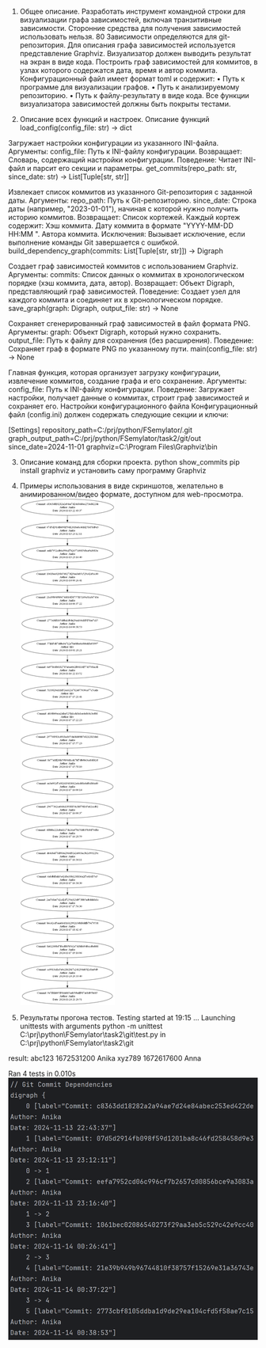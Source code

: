 1. Общее описание.
Разработать инструмент командной строки для визуализации графа
зависимостей, включая транзитивные зависимости. Сторонние средства для
получения зависимостей использовать нельзя.
80
Зависимости определяются для git-репозитория. Для описания графа
зависимостей используется представление Graphviz. Визуализатор должен
выводить результат на экран в виде кода.
Построить граф зависимостей для коммитов, в узлах которого содержатся
дата, время и автор коммита.
Конфигурационный файл имеет формат toml и содержит:
• Путь к программе для визуализации графов.
• Путь к анализируемому репозиторию.
• Путь к файлу-результату в виде кода.
Все функции визуализатора зависимостей должны быть покрыты тестами.

2. Описание всех функций и настроек.
Описание функций
load_config(config_file: str) -> dict

Загружает настройки конфигурации из указанного INI-файла.
Аргументы:
config_file: Путь к INI-файлу конфигурации.
Возвращает:
Словарь, содержащий настройки конфигурации.
Поведение:
Читает INI-файл и парсит его секции и параметры.
get_commits(repo_path: str, since_date: str) -> List[Tuple[str, str]]

Извлекает список коммитов из указанного Git-репозитория с заданной даты.
Аргументы:
repo_path: Путь к Git-репозиторию.
since_date: Строка даты (например, "2023-01-01"), начиная с которой нужно получить историю коммитов.
Возвращает:
Список кортежей. Каждый кортеж содержит:
Хэш коммита.
Дату коммита в формате "YYYY-MM-DD HH:MM
".
Автора коммита.
Исключения:
Вызывает исключение, если выполнение команды Git завершается с ошибкой.
build_dependency_graph(commits: List[Tuple[str, str]]) -> Digraph

Создает граф зависимостей коммитов с использованием Graphviz.
Аргументы:
commits: Список данных о коммитах в хронологическом порядке (хэш коммита, дата, автор).
Возвращает:
Объект Digraph, представляющий граф зависимостей.
Поведение:
Создает узел для каждого коммита и соединяет их в хронологическом порядке.
save_graph(graph: Digraph, output_file: str) -> None

Сохраняет сгенерированный граф зависимостей в файл формата PNG.
Аргументы:
graph: Объект Digraph, который нужно сохранить.
output_file: Путь к файлу для сохранения (без расширения).
Поведение:
Сохраняет граф в формате PNG по указанному пути.
main(config_file: str) -> None

Главная функция, которая организует загрузку конфигурации, извлечение коммитов, создание графа и его сохранение.
Аргументы:
config_file: Путь к INI-файлу конфигурации.
Поведение:
Загружает настройки, получает данные о коммитах, строит граф зависимостей и сохраняет его.
Настройки конфигурационного файла
Конфигурационный файл (config.ini) должен содержать следующие секции и ключи:

[Settings]
repository_path=C:/prj/python/FSemylator/.git
graph_output_path=C:/prj/python/FSemylator/task2/git/out
since_date=2024-11-01
graphviz=C:\Program Files\Graphviz\bin


3. Описание команд для сборки проекта.
python show_commits
pip install graphviz и установить саму программу Graphviz


4. Примеры использования в виде скриншотов, желательно в
анимированном/видео формате, доступном для web-просмотра.
![Пример результата](out.png)

5. Результаты прогона тестов.
Testing started at 19:15 ...
Launching unittests with arguments python -m unittest C:\prj\python\FSemylator\task2\git\test.py in C:\prj\python\FSemylator\task2\git

result: abc123 1672531200 Anika
xyz789 1672617600 Anna


Ran 4 tests in 0.010s
![Пример результата](img.png)